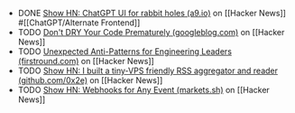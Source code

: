 - DONE [Show HN: ChatGPT UI for rabbit holes (a9.io)](https://news.ycombinator.com/item?id=40522844) on [[Hacker News]] #[[ChatGPT/Alternate Frontend]]
- TODO [Don't DRY Your Code Prematurely (googleblog.com)](https://news.ycombinator.com/item?id=40525064) on [[Hacker News]]
- TODO [Unexpected Anti-Patterns for Engineering Leaders (firstround.com)](https://news.ycombinator.com/item?id=40525802) on [[Hacker News]]
- TODO [Show HN: I built a tiny-VPS friendly RSS aggregator and reader (github.com/0x2e)](https://news.ycombinator.com/item?id=40522244) on [[Hacker News]]
- TODO [Show HN: Webhooks for Any Event (markets.sh)](https://news.ycombinator.com/item?id=40524681) on [[Hacker News]]